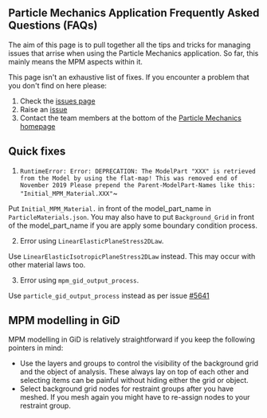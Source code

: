 ## Particle Mechanics Application Frequently Asked Questions (FAQs)

The aim of this page is to pull together all the tips and tricks for managing issues that arrise when using the Particle Mechanics application. So far, this mainly means the MPM aspects within it. 

This page isn't an exhaustive list of fixes. If you encounter a problem that you don't find on here please:
1. Check the [issues page](https://github.com/KratosMultiphysics/Kratos/issues)
2. Raise an [issue](https://github.com/KratosMultiphysics/Kratos/issues)
3. Contact the team members at the bottom of the [Particle Mechanics homepage](https://github.com/KratosMultiphysics/Kratos/tree/MPM/linear_implicit/applications/ParticleMechanicsApplication)


## Quick fixes
1. `RuntimeError: Error: DEPRECATION: The ModelPart "XXX" is retrieved from the Model by using the flat-map! This was removed end of November 2019 Please prepend the Parent-ModelPart-Names like this: "Initial_MPM_Material.XXX"`~

Put `Initial_MPM_Material.` in front of the model_part_name in `ParticleMaterials.json`. You may also have to put `Background_Grid` in front of the model_part_name if you are apply some boundary condition process.



2. Error using `LinearElasticPlaneStress2DLaw`.

Use `LinearElasticIsotropicPlaneStress2DLaw` instead. This may occur with other material laws too.



3. Error using `mpm_gid_output_process`.

Use `particle_gid_output_process` instead as per issue [#5641](https://github.com/KratosMultiphysics/Kratos/issues/5641)

## MPM modelling in GiD
MPM modelling in GiD is relatively straightforward if you keep the following pointers in mind:
- Use the layers and groups to control the visibility of the background grid and the object of analysis. These always lay on top of each other and selecting items can be painful without hiding either the grid or object.
- Select background grid nodes for restraint groups after you have meshed. If you mesh again you might have to re-assign nodes to your restraint group.
